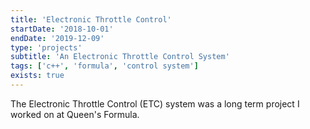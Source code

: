 ```yaml
---
title: 'Electronic Throttle Control'
startDate: '2018-10-01'
endDate: '2019-12-09'
type: 'projects'
subtitle: 'An Electronic Throttle Control System'
tags: ['c++', 'formula', 'control system']
exists: true
---
```


The Electronic Throttle Control (ETC) system was a long term project I worked on at Queen's Formula. 
